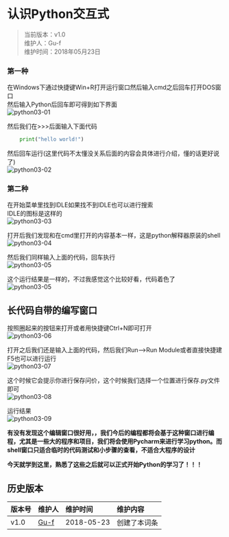 # 认识Python交互式

>当前版本：v1.0  
>维护人：Gu-f  
>维护时间：2018年05月23日

### 第一种
在Windows下通过快捷键Win+R打开运行窗口然后输入cmd之后回车打开DOS窗口  
然后输入Python后回车即可得到如下界面  
![python03-01](amWiki/images/pythonimg/python03-01.jpg)  

然后我们在>>>后面输入下面代码  
```python
    print("hello world!")
```
然后回车运行(这里代码不太懂没关系后面的内容会具体进行介绍，懂的话更好说了)  
![python03-02](amWiki/images/pythonimg/python03-02.jpg)  

### 第二种
在开始菜单里找到IDLE如果找不到IDLE也可以进行搜索  
IDLE的图标是这样的  
![python03-03](amWiki/images/pythonimg/python03-03.jpg)  

打开后我们发现和在cmd里打开的内容基本一样，这是python解释器原装的shell  
![python03-04](amWiki/images/pythonimg/python03-04.jpg)  

然后我们同样输入上面的代码，回车执行  
![python03-05](amWiki/images/pythonimg/python03-05.jpg)  

这个运行结果是一样的，不过我感觉这个比较好看，代码着色了  
![python03-05](amWiki/images/pythonimg/python03-05.jpg)  

## 长代码自带的编写窗口
按照圈起来的按钮来打开或者用快捷键Ctrl+N即可打开  
![python03-06](amWiki/images/pythonimg/python03-06.jpg)  

打开之后我们还是输入上面的代码，然后我们Run——>Run Module或者直接快捷建F5也可以进行运行  
![python03-07](amWiki/images/pythonimg/python03-07.jpg)  

这个时候它会提示你进行保存问价，这个时候我们选择一个位置进行保存.py文件即可  
![python03-08](amWiki/images/pythonimg/python03-08.jpg)  

运行结果  
![python03-09](amWiki/images/pythonimg/python03-09.jpg)  

**有没有发现这个编辑窗口很好用，，我们今后的编程都将会基于这种窗口进行编程，尤其是一些大的程序和项目，我们将会使用Pycharm来进行学习python。而shell窗口只适合临时的代码测试和小步骤的查看，不适合大程序的设计**  

**今天就学到这里，熟悉了这些之后就可以正式开始Python的学习了！！！**

## 历史版本

| 版本号 | 维护人 |维护时间 |维护内容|
| :- | :- | :-| :- |
| v1.0 | [Gu-f](https://Gu-f.github.io/) |2018-05-23|创建了本词条|
